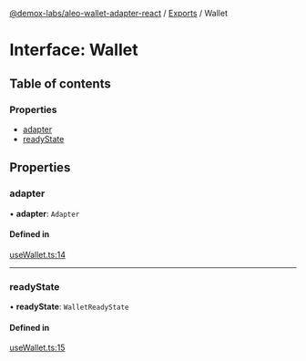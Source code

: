 [@demox-labs/aleo-wallet-adapter-react](../README.md) / [Exports](../modules.md) / Wallet

# Interface: Wallet

## Table of contents

### Properties

- [adapter](Wallet.md#adapter)
- [readyState](Wallet.md#readystate)

## Properties

### adapter

• **adapter**: `Adapter`

#### Defined in

[useWallet.ts:14](https://github.com/demox-labs/leo-wallet-adapter/blob/0449b28/packages/core/react/useWallet.ts#L14)

___

### readyState

• **readyState**: `WalletReadyState`

#### Defined in

[useWallet.ts:15](https://github.com/demox-labs/leo-wallet-adapter/blob/0449b28/packages/core/react/useWallet.ts#L15)
